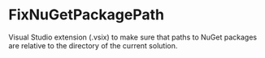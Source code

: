 # FixNuGetPackagePath
Visual Studio extension (.vsix) to make sure that paths to NuGet packages are relative to the directory of the current solution.
